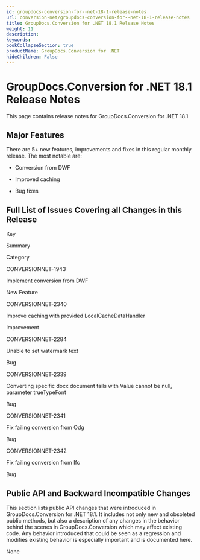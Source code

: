 ```yaml
---
id: groupdocs-conversion-for--net-18-1-release-notes
url: conversion-net/groupdocs-conversion-for--net-18-1-release-notes
title: GroupDocs.Conversion for .NET 18.1 Release Notes
weight: 11
description: 
keywords: 
bookCollapseSection: true
productName: GroupDocs.Conversion for .NET
hideChildren: False
---
```


# GroupDocs.Conversion for .NET 18.1 Release Notes


This page contains release notes for GroupDocs.Conversion for .NET 18.1

## Major Features

There are 5+ new features, improvements and fixes in this regular monthly release. The most notable are:

*   Conversion from DWF
    
*   Improved caching
    
*   Bug fixes
    

## Full List of Issues Covering all Changes in this Release

Key

Summary

Category

CONVERSIONNET-1943

Implement conversion from DWF

New Feature

CONVERSIONNET-2340

Improve caching with provided LocalCacheDataHandler

Improvement

CONVERSIONNET-2284

Unable to set watermark text

Bug

CONVERSIONNET-2339

Converting specific docx document fails with Value cannot be null, parameter trueTypeFont

Bug

CONVERSIONNET-2341

Fix failing conversion from Odg

Bug

CONVERSIONNET-2342

Fix failing conversion from Ifc

Bug

## Public API and Backward Incompatible Changes

This section lists public API changes that were introduced in GroupDocs.Conversion for .NET 18.1. It includes not only new and obsoleted public methods, but also a description of any changes in the behavior behind the scenes in GroupDocs.Conversion which may affect existing code. Any behavior introduced that could be seen as a regression and modifies existing behavior is especially important and is documented here.

None

